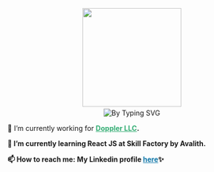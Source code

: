 <div align="center" style='margin-bottom:4px'>
  <img align="center" width="200" style='style= max-width: 100%;' src="https://i.imgur.com/NwButYC.png"/>
</div>

<div align="center">
  <img align="center" src="https://readme-typing-svg.herokuapp.com?font=Fira+Code&size=18&pause=1000&color=EA526F&center=true&vCenter=true&height=40&lines=Hello%2C+welcome+to+my+gitHub+profile!;I'm+Cami%2C+front-end+developer.;Nice+to+see+you+here+%3A)" alt="By Typing SVG" />
</div>

<div align="left" style='margin-top:12px'>
  <p>🔭 I’m currently working for <a href="https://www.fromdoppler.com/" style="color: #33AD73;"><strong>Doppler LLC<strong></a>.</p>
  <p>🌱 I’m currently learning <strong>React JS<strong> at Skill Factory by <strong>Avalith<strong>.</p>
  <p>📫 How to reach me: My Linkedin profile <a href="https://www.fromdoppler.com/" style="color: #0e76a8;"><strong>here<strong></a>✨</p>
</div>
